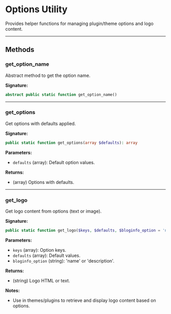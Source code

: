 # Options Utility

Provides helper functions for managing plugin/theme options and logo content.

---

## Methods

### get_option_name
Abstract method to get the option name.

**Signature:**
```php
abstract public static function get_option_name()
```

---

### get_options
Get options with defaults applied.

**Signature:**
```php
public static function get_options(array $defaults): array
```

**Parameters:**
- `defaults` (array): Default option values.

**Returns:**
- (array) Options with defaults.

---

### get_logo
Get logo content from options (text or image).

**Signature:**
```php
public static function get_logo($keys, $defaults, $bloginfo_option = 'name')
```

**Parameters:**
- `keys` (array): Option keys.
- `defaults` (array): Default values.
- `bloginfo_option` (string): 'name' or 'description'.

**Returns:**
- (string) Logo HTML or text.

**Notes:**
- Use in themes/plugins to retrieve and display logo content based on options.
